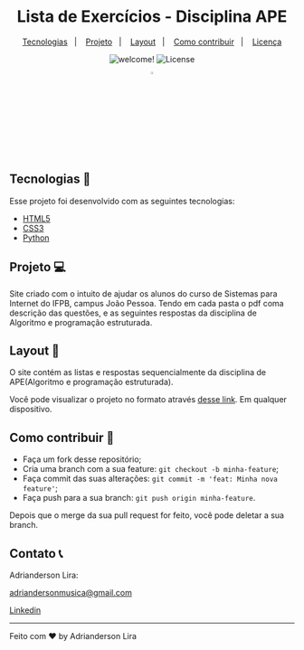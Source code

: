 <!--
*** Obrigado por estar vendo o meu README. Se você tiver alguma sugestão
*** que possa melhorá-lo ainda mais dê um fork no repositório e crie uma Pull
*** Request ou abra uma Issue com a tag "sugestão".
*** Obrigado novamente! Agora vamos rodar esse projeto incrível :D
-->

<h1 align="center">
    Lista de Exercícios - Disciplina APE
</h1>

<p align="center">
  <a href="#rocket-tecnologias">Tecnologias</a>&nbsp;&nbsp;&nbsp;|&nbsp;&nbsp;&nbsp;
  <a href="#-projeto">Projeto</a>&nbsp;&nbsp;&nbsp;|&nbsp;&nbsp;&nbsp;
  <a href="#-layout">Layout</a>&nbsp;&nbsp;&nbsp;|&nbsp;&nbsp;&nbsp;
  <a href="#-como-contribuir">Como contribuir</a>&nbsp;&nbsp;&nbsp;|&nbsp;&nbsp;&nbsp;
  <a href="#memo-licença">Licença</a>
</p>
<p align="center">
 <img src="https://img.shields.io/static/v1?label=PRs&message=welcome&color=greenlabelColor=000000" alt="welcome!" />

  <img alt="License" src="https://img.shields.io/static/v1?label=license&message=IFPB&color=greenlabelColor=000000">
</p>

<p align="center">
  <img alt="Soparia Zona Sul" src="img/sopaicon.png" width="3%">
</p>
<br>

## Tecnologias 🚀

Esse projeto foi desenvolvido com as seguintes tecnologias:

- [HTML5](https://developer.mozilla.org/pt-BR/docs/Web/HTML)
- [CSS3](https://developer.mozilla.org/pt-BR/docs/Web/CSS)
- [Python](https://docs.python.org/3/)

## Projeto 💻

Site criado com o intuito de ajudar os alunos do curso de Sistemas para Internet do IFPB, campus João Pessoa. Tendo em cada pasta o pdf coma descrição das questões, e as seguintes respostas da disciplina de Algoritmo e programação estruturada.

## Layout 🔖

O site contém as listas e respostas sequencialmente da disciplina de APE(Algoritmo e programação estruturada).

Você pode visualizar o projeto no formato através [desse link](https://adriandersonlira.github.io/APE/). Em qualquer dispositivo.

## Como contribuir 🤔

- Faça um fork desse repositório;
- Cria uma branch com a sua feature: `git checkout -b minha-feature`;
- Faça commit das suas alterações: `git commit -m 'feat: Minha nova feature'`;
- Faça push para a sua branch: `git push origin minha-feature`.

Depois que o merge da sua pull request for feito, você pode deletar a sua branch.

## Contato 📞

Adrianderson Lira:

adriandersonmusica@gmail.com 

[Linkedin](https://www.linkedin.com/in/adrianderson-lira-932981176)

---

Feito com ♥ by Adrianderson Lira
